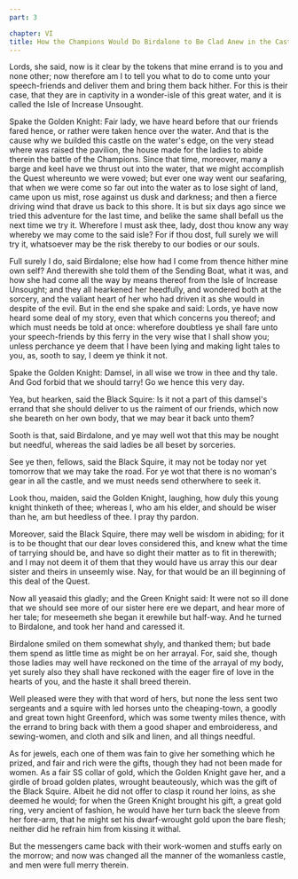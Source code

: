 ```yaml
---
part: 3

chapter: VI
title: How the Champions Would Do Birdalone to Be Clad Anew in the Castle of the Quest
---
```


Lords, she said, now is it clear by the tokens that mine errand is to you and none other; now therefore am I to tell you what to do to come unto your speech-friends and deliver them and bring them back hither. For this is their case, that they are in captivity in a wonder-isle of this great water, and it is called the Isle of Increase Unsought.

Spake the Golden Knight: Fair lady, we have heard before that our friends fared hence, or rather were taken hence over the water. And that is the cause why we builded this castle on the water's edge, on the very stead where was raised the pavilion, the house made for the ladies to abide therein the battle of the Champions. Since that time, moreover, many a barge and keel have we thrust out into the water, that we might accomplish the Quest whereunto we were vowed; but ever one way went our seafaring, that when we were come so far out into the water as to lose sight of land, came upon us mist, rose against us dusk and darkness; and then a fierce driving wind that drave us back to this shore. It is but six days ago since we tried this adventure for the last time, and belike the same shall befall us the next time we try it. Wherefore I must ask thee, lady, dost thou know any way whereby we may come to the said isle? For if thou dost, full surely we will try it, whatsoever may be the risk thereby to our bodies or our souls.

Full surely I do, said Birdalone; else how had I come from thence hither mine own self? And therewith she told them of the Sending Boat, what it was, and how she had come all the way by means thereof from the Isle of Increase Unsought; and they all hearkened her heedfully, and wondered both at the sorcery, and the valiant heart of her who had driven it as she would in despite of the evil. But in the end she spake and said: Lords, ye have now heard some deal of my story, even that which concerns you thereof; and which must needs be told at once: wherefore doubtless ye shall fare unto your speech-friends by this ferry in the very wise that I shall show you; unless perchance ye deem that I have been lying and making light tales to you, as, sooth to say, I deem ye think it not.

Spake the Golden Knight: Damsel, in all wise we trow in thee and thy tale. And God forbid that we should tarry! Go we hence this very day.

Yea, but hearken, said the Black Squire: Is it not a part of this damsel's errand that she should deliver to us the raiment of our friends, which now she beareth on her own body, that we may bear it back unto them?

Sooth is that, said Birdalone, and ye may well wot that this may be nought but needful, whereas the said ladies be all beset by sorceries.

See ye then, fellows, said the Black Squire, it may not be today nor yet tomorrow that we may take the road. For ye wot that there is no woman's gear in all the castle, and we must needs send otherwhere to seek it.

Look thou, maiden, said the Golden Knight, laughing, how duly this young knight thinketh of thee; whereas I, who am his elder, and should be wiser than he, am but heedless of thee. I pray thy pardon.

Moreover, said the Black Squire, there may well be wisdom in abiding; for it is to be thought that our dear loves considered this, and knew what the time of tarrying should be, and have so dight their matter as to fit in therewith; and I may not deem it of them that they would have us array this our dear sister and theirs in unseemly wise. Nay, for that would be an ill beginning of this deal of the Quest.

Now all yeasaid this gladly; and the Green Knight said: It were not so ill done that we should see more of our sister here ere we depart, and hear more of her tale; for meseemeth she began it erewhile but half-way. And he turned to Birdalone, and took her hand and caressed it.

Birdalone smiled on them somewhat shyly, and thanked them; but bade them spend as little time as might be on her arrayal. For, said she, though those ladies may well have reckoned on the time of the arrayal of my body, yet surely also they shall have reckoned with the eager fire of love in the hearts of you, and the haste it shall breed therein.

Well pleased were they with that word of hers, but none the less sent two sergeants and a squire with led horses unto the cheaping-town, a goodly and great town hight Greenford, which was some twenty miles thence, with the errand to bring back with them a good shaper and embroideress, and sewing-women, and cloth and silk and linen, and all things needful.

As for jewels, each one of them was fain to give her something which he prized, and fair and rich were the gifts, though they had not been made for women. As a fair SS collar of gold, which the Golden Knight gave her, and a girdle of broad golden plates, wrought beauteously, which was the gift of the Black Squire. Albeit he did not offer to clasp it round her loins, as she deemed he would; for when the Green Knight brought his gift, a great gold ring, very ancient of fashion, he would have her turn back the sleeve from her fore-arm, that he might set his dwarf-wrought gold upon the bare flesh; neither did he refrain him from kissing it withal.

But the messengers came back with their work-women and stuffs early on the morrow; and now was changed all the manner of the womanless castle, and men were full merry therein.
